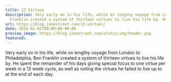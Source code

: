 ```yaml
---
title: 13 Virtues
description: Very early on in his life, while on lengthy voyage from London to Philadelphia,Ben
  Franklin created a system of thirteen virtues to live his life by. He spen...
url: https://blog.janestreet.com/13-virtues/
date: 2015-01-02T00:00:00-00:00
preview_image: https://blog.janestreet.com/static/img/header.png
featured:
---
```


<p>Very early on in his life, while on lengthy voyage from London to Philadelphia,
Ben Franklin created a system of thirteen virtues to live his life by. He spent
the remainder of his days giving special focus to one virtue per week in a 13
week cycle, as well as noting the virtues he failed to live up to at the end of
each day.</p>


